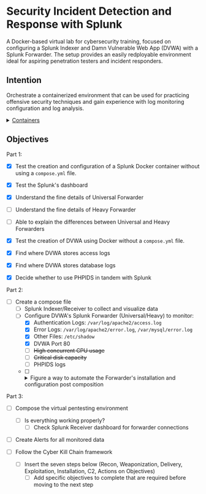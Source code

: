 # Security Incident Detection and Response with Splunk

A Docker-based virtual lab for cybersecurity training, focused on configuring a Splunk Indexer and Damn Vulnerable Web App (DVWA) with a Splunk Forwarder. The setup provides an easily redployable environment ideal for aspiring penetration testers and incident responders.

## Intention

Orchestrate a containerized environment that can be used for practicing offensive security techniques and gain experience with log monitoring configuration and log analysis.

<details>
    <summary><u>Containers</u></summary>

  Damn Vulnerable Web App
  
  Splunk
  
</details>

## Objectives

Part 1:

- [x] Test the creation and configuration of a Splunk Docker container without using a `compose.yml` file.
- [x] Test the Splunk's dashboard
- [x] Understand the fine details of Universal Forwarder
- [ ] Understand the fine details of Heavy Forwarder
- [ ] Able to explain the differences between Universal and Heavy Forwarders

- [x] Test the creation of DVWA using Docker without a `compose.yml` file.
- [x] Find where DVWA stores access logs
- [x] Find where DVWA stores database logs
- [x] Decide whether to use PHPIDS in tandem with Splunk


Part 2:

- [ ] Create a compose file
    - [ ] Splunk Indexer/Receiver to collect and visualize data
    - [ ] Configure DVWA's Splunk Forwarder (Universal/Heavy) to monitor:
        - [x] Authentication Logs: `/var/log/apache2/access.log`
        - [x] Error Logs: `/var/log/apache2/error.log`, `/var/mysql/error.log`
        - [x] Other Files: `/etc/shadow`
        - [x] DVWA Port 80
        - [ ] <s>High concurrent CPU usage</s>
        - [ ] <s>Critical disk capacity</s>
        - [ ] PHPIDS logs
    - [ ] <details><summary>Figure a way to automate the Forwarder's installation and configuration post composition</summary>
      - [ ] Solution 1: Create a script to automate the installation of a Splunk Forwarder
        - [ ] Add command to `compose.yml`: `sh -c "install-splunk-forwarder.sh && echo 'Splunk Forwarder Installed'"`
        - [ ] NOTE: DVWA doesn't have `wget` or `curl`, but has `dpkg`. It may be best to just download the forwarder file onto the host before mounting it directly in `compose.yml` with a volume command like: volumes: `/home/kali/Desktop/splunk_forwarder/splunkforwarder-9.2.1-78803f08aabb-linux-2.6-amd64.deb:/opt/splunkforwarder-9.2.1-78803f08aabb-linux-2.6-amd64.deb`
          - [`install-splunk-forwarder.sh`](https://docs.splunk.com/Documentation/Forwarder/9.2.1/Forwarder/Installanixuniversalforwarder "Universal Forwarder Installation Documentation: *nix"):
            1. `dpkg -i /opt/splunkforwarder-9.2.1-78803f08aabb-linux-2.6-amd64.deb`
            2. `echo 'Splunk Forwarder Installed'`
            3. `export SPLUNK_HOME=/opt/splunkforwarder >> ~/.profile` OR [while in a CLI session](https://docs.splunk.com/Documentation/Splunk/9.2.1/Admin/AbouttheCLI#:~:text=To%20set%20the%20%24SPLUNK_HOME%20environment%20variable%20while%20working%20in%20a%20CLI%20session%3A "Documentation"): `source /opt/splunk/bin/setSplunkEnv` & skip step 4
            4. `export PATH=$SPLUNK_HOME/bin:$PATH`
            5. `splunk add forward-server idx1.mycompany.com:9997` OR try adding "./", like: `./splunk add forward-server idx1.mycompany.com:9997`
            6. `splunk add monitor /var/log/apache2/access.log`
            7. `splunk add monitor /var/log/apache2/error.log`
            8. `splunk add monitor /var/log/mysql/error.log`
            9. `splunk add monitor /etc/shadow`
            10. `splunk add tcp 80` OR try: `splunk add monitor 80`
      - [ ] Solution 2: requires I create the `inputs.conf` and `outputs.conf` before composition runtime, and that these configuration files are mounted in a safe directory being being copied to `$SPLUNK_HOME/etc/system/local` post installation of the Splunk Forwarder on DVWA.
      - [x] [Solution 3](https://splunk.github.io/docker-splunk/EXAMPLES.html#create-standalone-and-universal-forwarder): Add a Universal Forwarder container in the compose file and configuring it using `SPLUNK_ADD`</details>

Part 3:

- [ ] Compose the virtual pentesting environment
  - [ ] Is everything working properly?
    - [ ] Check Splunk Receiver dashboard for forwarder connections
- [ ] Create Alerts for all monitored data

- [ ] Follow the Cyber Kill Chain framework
  - [ ] Insert the seven steps below (Recon, Weaponization, Delivery, Exploitation, Installation, C2, Actions on Objectives)
    - [ ] Add specific objectives to complete that are required before moving to the next step